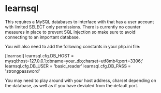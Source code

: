 # learnsql

This requires a MySQL databases to interface with that has a user account with limited SELECT only permissions. There is currently no counter measures in place to prevent SQL Injection so make sure to avoid connecting to an important database.

You will also need to add the following constants in your php.ini file:

[learnsql]
learnsql.cfg.DB_HOST = mysql:host=127.0.0.1;dbname=your_db;charset=utf8mb4;port=3306;'
learnsql.cfg.DB_USER = 'basic_reader'
learnsql.cfg.DB_PASS = 'strongpassword'

You may need to play around with your host address, charset depending on the database, as well as if you have deviated from the default port.
